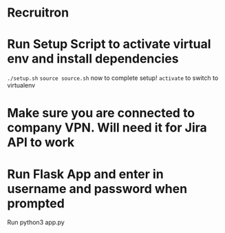 # Recruitron


# Run Setup Script to activate virtual env and install dependencies
`./setup.sh`
`source source.sh` now to complete setup!
`activate` to switch to virtualenv

# Make sure you are connected to company VPN. Will need it for Jira API to work

# Run Flask App and enter in username and password when prompted
Run python3 app.py
